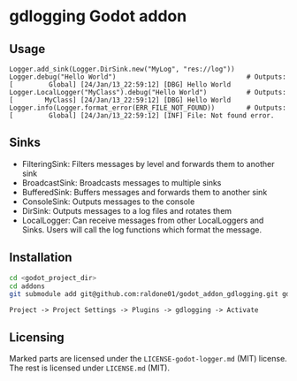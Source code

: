 # gdlogging Godot addon

## Usage

```gdscript
Logger.add_sink(Logger.DirSink.new("MyLog", "res://log"))
Logger.debug("Hello World")                                 # Outputs: [         Global] [24/Jan/13_22:59:12] [DBG] Hello World
Logger.LocalLogger("MyClass").debug("Hello World")          # Outputs: [        MyClass] [24/Jan/13_22:59:12] [DBG] Hello World
Logger.info(Logger.format_error(ERR_FILE_NOT_FOUND))        # Outputs: [         Global] [24/Jan/13_22:59:12] [INF] File: Not found error.
```

## Sinks

* FilteringSink: Filters messages by level and forwards them to another sink
* BroadcastSink: Broadcasts messages to multiple sinks
* BufferedSink: Buffers messages and forwards them to another sink
* ConsoleSink: Outputs messages to the console
* DirSink: Outputs messages to a log files and rotates them
* LocalLogger: Can receive messages from other LocalLoggers and Sinks. Users will call the log functions which format the message.

## Installation

```bash
cd <godot_project_dir>
cd addons
git submodule add git@github.com:raldone01/godot_addon_gdlogging.git gdlogging
```

`Project -> Project Settings -> Plugins -> gdlogging -> Activate`

## Licensing

Marked parts are licensed under the `LICENSE-godot-logger.md` (MIT) license.
The rest is licensed under `LICENSE.md` (MIT).
